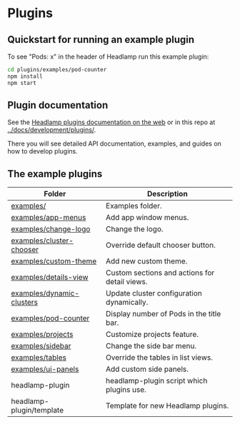 # Plugins

## Quickstart for running an example plugin

To see "Pods: x" in the header of Headlamp run this example plugin:

```bash
cd plugins/examples/pod-counter
npm install
npm start
```

## Plugin documentation

See the [Headlamp plugins documentation on the web](https://headlamp.dev/docs/latest/development/plugins/)
or in this repo at
[../docs/development/plugins/](../docs/development/plugins/).

There you will see detailed API documentation, examples, and guides on how to develop plugins.

## The example plugins

| Folder                                                 | Description                                   |
| ------------------------------------------------------ | --------------------------------------------- |
| [examples/](examples)                                  | Examples folder.                              |
| [examples/app-menus](examples/app-menus)               | Add app window menus.                         |
| [examples/change-logo](examples/change-logo)           | Change the logo.                              |
| [examples/cluster-chooser](examples/cluster-chooser)   | Override default chooser button.              |
| [examples/custom-theme](examples/custom-theme)         | Add new custom theme.                         |
| [examples/details-view](examples/details-view)         | Custom sections and actions for detail views. |
| [examples/dynamic-clusters](examples/dynamic-clusters) | Update cluster configuration dynamically.     |
| [examples/pod-counter](examples/pod-counter)           | Display number of Pods in the title bar.      |
| [examples/projects](examples/projects)                 | Customize projects feature.                   |
| [examples/sidebar](examples/sidebar)                   | Change the side bar menu.                     |
| [examples/tables](examples/tables)                     | Override the tables in list views.            |
| [examples/ui-panels](examples/ui-panels)               | Add custom side panels.                       |
| headlamp-plugin                                        | headlamp-plugin script which plugins use.     |
| headlamp-plugin/template                               | Template for new Headlamp plugins.            |
